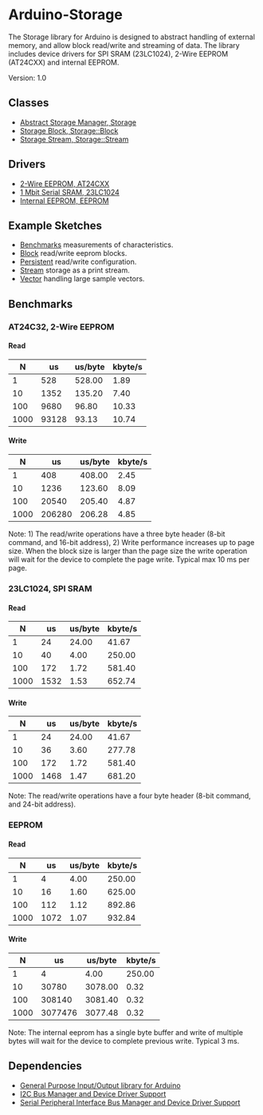 # Arduino-Storage

The Storage library for Arduino is designed to abstract handling of
external memory, and allow block read/write and streaming of data. The
library includes device drivers for SPI SRAM (23LC1024), 2-Wire EEPROM
(AT24CXX) and internal EEPROM.

Version: 1.0

## Classes

* [Abstract Storage Manager, Storage](./src/Storage.h)
* [Storage Block, Storage::Block](./src/Storage.h)
* [Storage Stream, Storage::Stream](./src/Storage.h)

## Drivers

* [2-Wire EEPROM, AT24CXX](./src/Driver/AT24CXX.h)
* [1 Mbit Serial SRAM, 23LC1024](./src/Driver/MC23LC1024.h)
* [Internal EEPROM, EEPROM](./src/Driver/EEPROM.h)

## Example Sketches

* [Benchmarks](./examples/Benchmarks) measurements of characteristics.
* [Block](./examples/Block) read/write eeprom blocks.
* [Persistent](./examples/Persistent) read/write configuration.
* [Stream](./examples/Stream) storage as a print stream.
* [Vector](./examples/Vector) handling large sample vectors.

## Benchmarks

### AT24C32, 2-Wire EEPROM
#### Read
N | us | us/byte | kbyte/s
--|----|---------|--------
1 | 528 | 528.00 | 1.89
10 | 1352 | 135.20 | 7.40
100 | 9680 | 96.80 | 10.33
1000 | 93128 | 93.13 | 10.74
#### Write
N | us | us/byte | kbyte/s
--|----|---------|--------
1 | 408 | 408.00 | 2.45
10 | 1236 | 123.60 | 8.09
100 | 20540 | 205.40 | 4.87
1000 | 206280 | 206.28 | 4.85

Note: 1) The read/write operations have a three byte header (8-bit
command, and 16-bit address), 2) Write performance increases up to
page size. When the block size is larger than the page size the write
operation will wait for the device to complete the page write. Typical
max 10 ms per page.

### 23LC1024, SPI SRAM
#### Read
N | us | us/byte | kbyte/s
--|----|---------|--------
1 | 24 | 24.00 | 41.67
10 | 40 | 4.00 | 250.00
100 | 172 | 1.72 | 581.40
1000 | 1532 | 1.53 | 652.74
#### Write
N | us | us/byte | kbyte/s
--|----|---------|--------
1 | 24 | 24.00 | 41.67
10 | 36 | 3.60 | 277.78
100 | 172 | 1.72 | 581.40
1000 | 1468 | 1.47 | 681.20

Note: The read/write operations have a four byte header (8-bit
command, and 24-bit address).

### EEPROM
#### Read
N | us | us/byte | kbyte/s
--|----|---------|--------
1 | 4 | 4.00 | 250.00
10 | 16 | 1.60 | 625.00
100 | 112 | 1.12 | 892.86
1000 | 1072 | 1.07 | 932.84

#### Write
N | us | us/byte | kbyte/s
--|----|---------|--------
1 | 4 | 4.00 | 250.00
10 | 30780 | 3078.00 | 0.32
100 | 308140 | 3081.40 | 0.32
1000 | 3077476 | 3077.48 | 0.32

Note: The internal eeprom has a single byte buffer and write of
multiple bytes will wait for the device to complete previous
write. Typical 3 ms.

## Dependencies

* [General Purpose Input/Output library for Arduino](https://github.com/mikaelpatel/Arduino-GPIO)
* [I2C Bus Manager and Device Driver Support](https://github.com/mikaelpatel/Arduino-TWI)
* [Serial Peripheral Interface Bus Manager and Device Driver Support](https://github.com/mikaelpatel/Arduino-SPI)